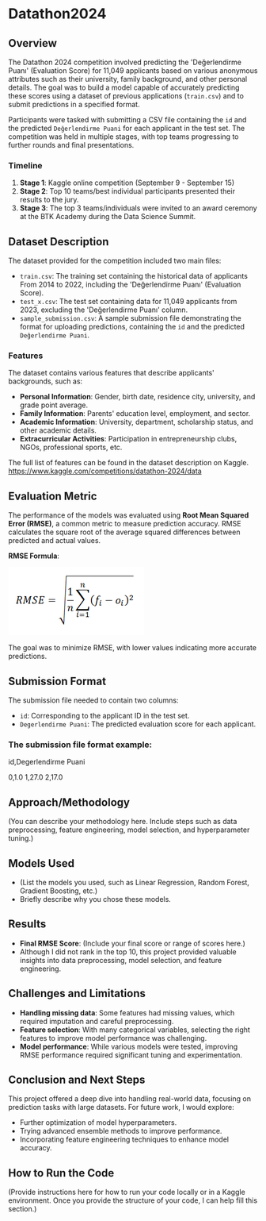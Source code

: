 # Datathon2024


## Overview
The Datathon 2024 competition involved predicting the 'Değerlendirme Puanı' (Evaluation Score) for 11,049 applicants based on various anonymous attributes such as their university, family background, and other personal details. The goal was to build a model capable of accurately predicting these scores using a dataset of previous applications (`train.csv`) and to submit predictions in a specified format.

Participants were tasked with submitting a CSV file containing the `id` and the predicted `Değerlendirme Puani` for each applicant in the test set. The competition was held in multiple stages, with top teams progressing to further rounds and final presentations.

### Timeline
1. **Stage 1**: Kaggle online competition (September 9 - September 15)
2. **Stage 2**: Top 10 teams/best individual participants presented their results to the jury.
3. **Stage 3**: The top 3 teams/individuals were invited to an award ceremony at the BTK Academy during the Data Science Summit.

## Dataset Description
The dataset provided for the competition included two main files:

- `train.csv`: The training set containing the historical data of applicants From 2014 to 2022, including the 'Değerlendirme Puanı' (Evaluation Score).
- `test_x.csv`: The test set containing data for 11,049 applicants from 2023, excluding the 'Değerlendirme Puanı' column.
- `sample_submission.csv`: A sample submission file demonstrating the format for uploading predictions, containing the `id` and the predicted `Değerlendirme Puani`.

### Features
The dataset contains various features that describe applicants' backgrounds, such as:

- **Personal Information**: Gender, birth date, residence city, university, and grade point average.
- **Family Information**: Parents' education level, employment, and sector.
- **Academic Information**: University, department, scholarship status, and other academic details.
- **Extracurricular Activities**: Participation in entrepreneurship clubs, NGOs, professional sports, etc.

The full list of features can be found in the dataset description on Kaggle.
https://www.kaggle.com/competitions/datathon-2024/data


## Evaluation Metric
The performance of the models was evaluated using **Root Mean Squared Error (RMSE)**, a common metric to measure prediction accuracy. RMSE calculates the square root of the average squared differences between predicted and actual values.

**RMSE Formula**:  

![RMSE Plot](images/rmse.png)

The goal was to minimize RMSE, with lower values indicating more accurate predictions.

## Submission Format
The submission file needed to contain two columns:  
- `id`: Corresponding to the applicant ID in the test set.
- `Degerlendirme Puani`: The predicted evaluation score for each applicant.

### The submission file format example:

id,Degerlendirme Puani

0,1.0
1,27.0
2,17.0


## Approach/Methodology
(You can describe your methodology here. Include steps such as data preprocessing, feature engineering, model selection, and hyperparameter tuning.)

## Models Used
- (List the models you used, such as Linear Regression, Random Forest, Gradient Boosting, etc.)
- Briefly describe why you chose these models.

## Results
- **Final RMSE Score**: (Include your final score or range of scores here.)
- Although I did not rank in the top 10, this project provided valuable insights into data preprocessing, model selection, and feature engineering.

## Challenges and Limitations
- **Handling missing data**: Some features had missing values, which required imputation and careful preprocessing.
- **Feature selection**: With many categorical variables, selecting the right features to improve model performance was challenging.
- **Model performance**: While various models were tested, improving RMSE performance required significant tuning and experimentation.

## Conclusion and Next Steps
This project offered a deep dive into handling real-world data, focusing on prediction tasks with large datasets. For future work, I would explore:
- Further optimization of model hyperparameters.
- Trying advanced ensemble methods to improve performance.
- Incorporating feature engineering techniques to enhance model accuracy.

## How to Run the Code
(Provide instructions here for how to run your code locally or in a Kaggle environment. Once you provide the structure of your code, I can help fill this section.)
